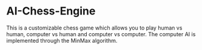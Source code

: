 # AI-Chess-Engine
This is a customizable chess game which allows you to play human vs human, computer vs human and computer vs computer. The computer AI is implemented through the MinMax algorithm.
